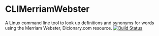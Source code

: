 # CLIMerriamWebster
A Linux command line tool to look up definitions and synonyms for words using the Merriam Webster, Dicionary.com resource.
[![Build Status](https://travis-ci.org/MacaroonCookie/CLIMerriamWebster.svg?branch=master)](https://travis-ci.org/MacaroonCookie/CLIMerriamWebster)

